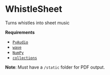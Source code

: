 WhistleSheet
==================

Turns whistles into sheet music

**Requirements**

- [`PyAudio`](http://people.csail.mit.edu/hubert/pyaudio/)
- [`wave`](https://docs.python.org/2/library/wave.html)
- [`NumPy`](http://www.numpy.org)
- [`collections`](https://docs.python.org/2/library/collections.html)


**Note**:
Must have a `/static` folder for PDF output.
